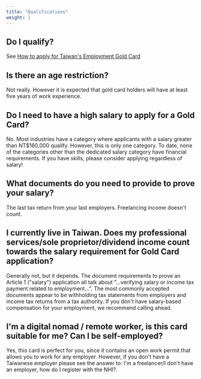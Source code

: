 ```yaml
---
title: "Qualifications"
weight: 1
---
```

<!--- (c) Tom Fifield, licensed under a
Creative Commons Attribution-NonCommercial-ShareAlike 4.0 International License. -->

## Do I qualify?
See [How to apply for Taiwan's Employment Gold Card](http://blog.tomfifield.net/2018/05/how-to-apply-for-taiwans-immigration.html)

## Is there an age restriction? 
Not really. However it is expected that gold card holders will have at least five years of work experience.

## Do I need to have a high salary to apply for a Gold Card?
No. Most industries have a category where applicants with a salary greater than NT$160,000 qualify.
 However, this is only one category. To date, none of the categories other than the dedicated
 salary category have financial requirements. If you have skills, please consider applying
 regardless of salary!

## What documents do you need to provide to prove your salary?
The last tax return from your last employers. Freelancing income doesn't count. 

## I currently live in Taiwan. Does my professional services/sole proprietor/dividend income count towards the salary requirement for Gold Card application?
Generally not, but it depends. The document requirements to prove an Article 1 ("salary") application
 all talk about "...verifying salary or income tax payment related to employment...". The most commonly
 accepted documents appear to be withholding tax statements from employers and income tax returns from
 a tax authority. If you don't have salary-based compensation for your employment, we recommend
 calling ahead.

## I'm a digital nomad / remote worker, is this card suitable for me? Can I be self-employed?
Yes, this card is perfect for you, since it contains an open work permit that allows you to work for any employer. However, if you don't have a Taiwanese employer please see the answer to: I'm a freelancer/I don't have an employer, how do I register with the NHI?.

